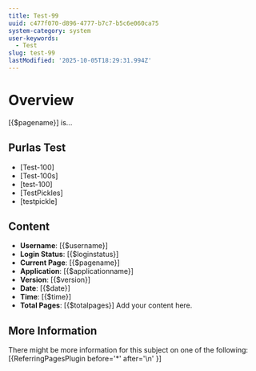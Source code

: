 ```yaml
---
title: Test-99
uuid: c477f070-d896-4777-b7c7-b5c6e060ca75
system-category: system
user-keywords:
  - Test
slug: test-99
lastModified: '2025-10-05T18:29:31.994Z'
---
```

# Overview

[{$pagename}] is...

## Purlas Test

- [Test-100]
- [Test-100s]
- [test-100]
- [TestPickles]
- [testpickle]


## Content

- **Username**: [{$username}]
- **Login Status**: [{$loginstatus}]
- **Current Page**: [{$pagename}]
- **Application**: [{$applicationname}]
- **Version**: [{$version}]
- **Date**: [{$date}]
- **Time**: [{$time}]
- **Total Pages**: [{$totalpages}]
Add your content here.

## More Information

There might be more information for this subject on one of the following:
[{ReferringPagesPlugin before='*' after='\n' }]
